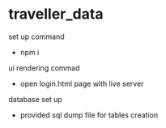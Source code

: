 # traveller_data

set up command
- npm i

ui rendering commad

- open login.html page with live server

database set up
- provided sql dump file for tables creation